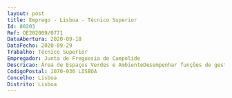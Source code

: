 ```yaml
--- 
layout: post
title: Emprego - Lisboa - Técnico Superior
Id: 80203
Ref: OE202009/0771
DataAbertura: 2020-09-18
DataFecho: 2020-09-29
Trabalho: Técnico Superior
Empregador: Junta de Freguesia de Campolide
Descricao: Área de Espaços Verdes e AmbienteDesempenhar funções de gestão e execução deste protocolo, nomeadamente, planificar atividades  gerir equipa de trabalhadores afectos ao cumprimento das competências  gerir os recursos técnicos e materiais para execução de tarefas  garantir a contratação de bens e serviços e recursos humanos necessários ao cumprimento das competências, realizando as respectivas requisições e em interligação com os restantes serviços da autarquia  exercer funções de apoio geral ao pelouro, incluindo execução de procedimentos internos de autorização e aprovação de despesa, apoio à elaboração do orçamento do projeto  planear e fiscalizar a realização dos trabalhos de manutenção e conservação de espaços verdes delegados na autarquia  proceder à avaliação e diagnóstico do estado fitossanitário da arborização, no âmbito das competências incumbidas à autarquia  monitorizar os sistemas de rega  gerir as reclamações do Sistema de Gestão de Ocorrências e Pedidos de Intervenção da CML (GOPI)  representar o órgão ou serviço em assuntos da sua especialização, tomando opções de índole técnica enquadradas por diretivas ou orientações superiores  elaborar e colaborar na elaboração de relatórios referentes à delegação de competências  exercer as demais funções, procedimentos, tarefas ou atribuições que lhe são cometidas por lei, regulamento, deliberação, despacho ou determinação superior.
CodigoPostal: 1070-036 LISBOA
Concelho: Lisboa
Distrito: Lisboa
--- 
```

